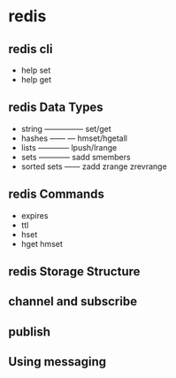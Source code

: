 # redis

##  redis cli

- help set
- help get

## redis Data Types

- string   ————— set/get
- hashes —— —  hmset/hgetall
- lists ———— lpush/lrange
- sets ———— sadd smembers 
- sorted sets ——  zadd zrange zrevrange

## redis Commands

- expires
- ttl
- hset
- hget hmset

## redis Storage Structure

## channel and subscribe



## publish

## Using messaging

